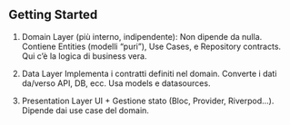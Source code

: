 ## Getting Started
1. Domain Layer (più interno, indipendente):
    Non dipende da nulla.
    Contiene Entities (modelli “puri”), Use Cases, e Repository contracts.
    Qui c’è la logica di business vera.

2. Data Layer
    Implementa i contratti definiti nel domain.
    Converte i dati da/verso API, DB, ecc.
    Usa models e datasources.

3. Presentation Layer
    UI + Gestione stato (Bloc, Provider, Riverpod…).
    Dipende dai use case del domain.